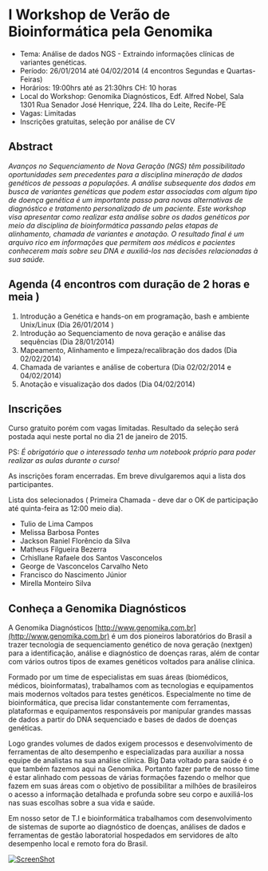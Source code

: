 I Workshop de Verão de Bioinformática pela Genomika
===============================

+ Tema: Análise de dados NGS -  Extraindo informações clínicas de variantes genéticas.
+ Período:  26/01/2014 até 04/02/2014  (4 encontros Segundas e Quartas-Feiras)
+ Horários: 19:00hrs até as 21:30hrs   CH: 10 horas 
+ Local do Workshop:  Genomika Diagnósticos, Edf. Alfred Nobel, Sala 1301  Rua Senador José Henrique, 224. Ilha do Leite, Recife-PE
+ Vagas: Limitadas
+ Inscrições gratuitas, seleção por análise de CV


Abstract
--------

_Avanços no Sequenciamento de Nova Geração (NGS) têm possibilitado oportunidades sem precedentes para a disciplina mineração de dados genéticos de pessoas a populações. A análise subsequente dos dados em busca de variantes genéticas que podem estar associadas com algum tipo de doença genética é um importante passo para novas alternativas de diagnóstico e tratamento personalizado de um paciente. Este workshop visa apresentar como realizar esta análise sobre os dados genéticos por meio da disciplina de bioinformática passando pelas etapas de alinhamento, chamada de variantes e anotação. O resultado final é um arquivo rico em informações que permitem aos médicos e pacientes conhecerem mais sobre seu DNA e auxiliá-los nas decisões relacionadas à sua saúde._


Agenda (4 encontros com duração de 2 horas e meia )
-------------------------------------------

1.  Introdução a Genética e hands-on em programação, bash e ambiente Unix/Linux  (Dia 26/01/2014 )
2.  Introdução ao Sequenciamento de nova geração e análise das sequências (Dia 28/01/2014)
3.  Mapeamento, Alinhamento e limpeza/recalibração dos dados (Dia 02/02/2014)
4.  Chamada de variantes e análise de cobertura (Dia 02/02/2014 e 04/02/2014)
5.  Anotação e visualização dos dados (Dia 04/02/2014)

Inscrições
----------
Curso gratuito porém com vagas limitadas. Resultado da seleção será postada aqui neste portal no dia 21 de janeiro de 2015.

PS: *É obrigatório que o interessado tenha um notebook próprio para poder realizar as aulas durante o curso!*

As inscrições foram encerradas. Em breve divulgaremos aqui a lista dos participantes. 

Lista dos selecionados ( Primeira Chamada - deve dar o OK de participação até quinta-feira as 12:00 meio dia).

+ Tulio de Lima Campos
+ Melissa Barbosa Pontes
+ Jackson Raniel Florêncio da Silva
+ Matheus Filgueira Bezerra
+ Crhisllane Rafaele dos Santos Vasconcelos
+ George de Vasconcelos Carvalho Neto
+ Francisco do Nascimento Júnior
+ Mirella Monteiro Silva


Conheça a Genomika Diagnósticos
-------------------------------

A Genomika Diagnósticos [http://www.genomika.com.br](http://www.genomika.com.br) é um dos pioneiros laboratórios do Brasil a trazer tecnologia de sequenciamento genético de nova geração (nextgen) para a identificação, análise e diagnóstico de doenças raras, além de contar com vários outros tipos de exames genéticos voltados para análise clínica.

Formado por um time de especialistas em suas áreas (biomédicos, médicos, bioinformatas), trabalhamos com as tecnologias e equipamentos mais modernos voltados para testes genéticos. Especialmente no time de bioinformática, que precisa lidar constantemente com ferramentas, plataformas e equipamentos responsáveis por manipular grandes massas de dados a partir do DNA sequenciado e bases de dados de doenças genéticas.  

Logo grandes volumes de dados exigem processos e desenvolvimento de ferramentas de alto desempenho e especializadas para auxiliar a nossa equipe de analistas na sua análise clínica.  Big Data voltado para saúde é o que também fazemos aqui na Genomika. Portanto fazer parte de nosso time é estar alinhado com pessoas de várias formações fazendo o melhor que fazem em suas áreas com o objetivo de possibilitar a milhões de brasileiros o acesso a informação detalhada e profunda sobre seu corpo e auxiliá-los nas suas escolhas sobre a sua vida e saúde.

Em nosso setor de T.I e bioinformática trabalhamos com desenvolvimento de sistemas de suporte ao diagnóstico de doenças, análises de dados e ferramentas de gestão laboratorial hospedados em servidores de alto desempenho local e remoto fora do Brasil.

[![ScreenShot](http://i1.ytimg.com/vi/pKA83K7sfS8/maxresdefault.jpg)](https://www.youtube.com/watch?v=pKA83K7sfS8)
